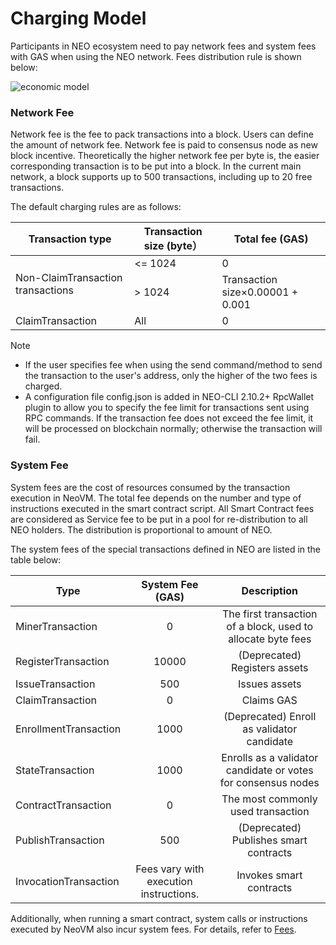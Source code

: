 # Charging Model

Participants in NEO ecosystem need to pay network fees and system fees with GAS when using the NEO network. Fees distribution rule is shown below:

![economic model](../../images/blockchain/economic_model.jpg)

### Network Fee

Network fee is the fee to pack transactions into a block. Users can define the amount of network fee. Network fee is paid to consensus node as new block incentive. Theoretically the higher network fee per byte is, the easier corresponding transaction is to be put into a block. In the current main network, a block supports up to 500 transactions, including up to 20 free transactions.

The default charging rules are as follows:

<table class='table table-hover'>
    <thead>
        <tr>
            <th>Transaction type</th>
            <th>Transaction size (byte）</th>
            <th>Total fee (GAS)</th>
        </tr>
    </thead>
    <tbody>
        <tr>
            <td rowspan="2">Non-ClaimTransaction transactions</td>
            <td>&lt;= 1024</td>
            <td>0</td>
        </tr>
        <tr>
            <td>&gt; 1024</td>
            <td>Transaction size&times;0.00001 + 0.001<br></td>
        </tr>
        <tr>
            <td rowspan="3">ClaimTransaction</td>
            <td>All</td>
            <td>0</td>
        </tr>
    </tbody>
</table>



> [!Note]
>
> - If the user specifies fee when using the send command/method to send the transaction to the user's address, only the higher of the two fees is charged.
> - A configuration file config.json is added in NEO-CLI 2.10.2+ RpcWallet plugin to allow you to specify the fee limit for transactions sent using RPC commands. If the transaction fee does not exceed the fee limit, it will be processed on blockchain normally; otherwise the transaction will fail.

### System Fee
System fees are the cost of resources consumed by the transaction execution in NeoVM. The total fee depends on the number and type of instructions executed in the smart contract script. All Smart Contract fees are considered as Service fee to be put in a pool for re-distribution to all NEO holders. The distribution is proportional to amount of NEO.

The system fees of the special transactions defined in NEO are listed in the table below:

| Type | System Fee (GAS) | Description |
| --------   | :-----:   | :----: |
| MinerTransaction | 0 | The first transaction of a block, used to allocate byte fees |
| RegisterTransaction | 10000 | (Deprecated) Registers assets |
| IssueTransaction | 500 | Issues assets |
| ClaimTransaction | 0 | Claims GAS |
| EnrollmentTransaction | 1000 | (Deprecated) Enroll as validator candidate |
| StateTransaction | 1000 | Enrolls as a validator candidate or votes for consensus nodes |
| ContractTransaction | 0 | The most commonly used transaction |
| PublishTransaction | 500 | (Deprecated) Publishes smart contracts |
| InvocationTransaction | Fees vary with execution instructions. | Invokes smart contracts |

Additionally, when running a smart contract, system calls or instructions executed by NeoVM also incur system fees. For details, refer to [Fees](../../sc/fees.md).
